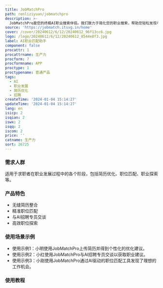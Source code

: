 ```yaml
---
title: JobMatchPro
path: renliziyuan/jobmatchpro
description: >-
  JobMatchPro是您的终极AI职业搜索伴侣。我们致力于简化您的职业搜索，帮助您轻松发现与您的技能和愿望相匹配的机会。通过专家指导，优化简历，轻松匹配职位描述，与我们的AI招聘专员交谈，我们将是您通往职业成功之路上的可信伙伴。
source: 'https://jobmatch.itsvg.in/home'
cover: /cover/20240612/6/12/20240612_96f13cc6.jpg
logo: /logo/20240612/6/12/20240612_8544e8f3.jpg
label: AI职业匹配助手
component: false
procattr: 1
procattrname: 生产力
procform: 7
procformname: APP
proctype: 1
proctypename: 普通产品
tags:
  - AI
  - 职业发展
  - 简历优化
  - 招聘
createTime: '2024-01-04 15:14:27'
updateTime: '2024-01-04 15:14:27'
lang: en
isicp: 2
isqian: 2
iswx: 2
isqq: 2
iscom: 2
price: ''
catname: 生产力
sort: 26725
---
```




### 需求人群
适用于求职者在职业发展过程中的各个阶段，包括简历优化、职位匹配、职业探索等。

### 产品特色
- 无缝简历整合
- 精准职位匹配
- 与AI招聘专员交谈
- 高效职位探索

### 使用场景示例
- 使用示例1：小明使用JobMatchPro上传简历并得到个性化的优化建议。
- 使用示例2：小红使用JobMatchPro与AI招聘专员交谈以获取职业建议。
- 使用示例3：小刚使用JobMatchPro通过AI驱动的职位匹配工具发现了理想的工作机会。

### 使用教程


  
